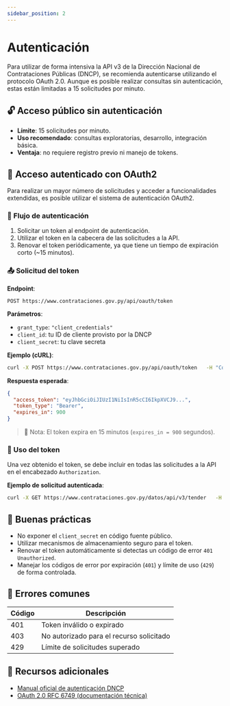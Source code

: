 ```yaml
---
sidebar_position: 2
---
```


# Autenticación

Para utilizar de forma intensiva la API v3 de la Dirección Nacional de Contrataciones Públicas (DNCP), se recomienda autenticarse utilizando el protocolo OAuth 2.0. Aunque es posible realizar consultas sin autenticación, estas están limitadas a 15 solicitudes por minuto.

## 🔓 Acceso público sin autenticación

- **Límite**: 15 solicitudes por minuto.
- **Uso recomendado**: consultas exploratorias, desarrollo, integración básica.
- **Ventaja**: no requiere registro previo ni manejo de tokens.

## 🔑 Acceso autenticado con OAuth2

Para realizar un mayor número de solicitudes y acceder a funcionalidades extendidas, es posible utilizar el sistema de autenticación OAuth2.

### 🔄 Flujo de autenticación

1. Solicitar un token al endpoint de autenticación.
2. Utilizar el token en la cabecera de las solicitudes a la API.
3. Renovar el token periódicamente, ya que tiene un tiempo de expiración corto (~15 minutos).

### 📤 Solicitud del token

**Endpoint**:

```
POST https://www.contrataciones.gov.py/api/oauth/token
```

**Parámetros**:
- `grant_type`: `"client_credentials"`
- `client_id`: tu ID de cliente provisto por la DNCP
- `client_secret`: tu clave secreta

**Ejemplo (cURL)**:

```bash
curl -X POST https://www.contrataciones.gov.py/api/oauth/token   -H "Content-Type: application/x-www-form-urlencoded"   -d "grant_type=client_credentials&client_id=TU_CLIENT_ID&client_secret=TU_CLIENT_SECRET"
```

**Respuesta esperada**:

```json
{
  "access_token": "eyJhbGciOiJIUzI1NiIsInR5cCI6IkpXVCJ9...",
  "token_type": "Bearer",
  "expires_in": 900
}
```

> 🔁 Nota: El token expira en 15 minutos (`expires_in = 900` segundos).

### 🧾 Uso del token

Una vez obtenido el token, se debe incluir en todas las solicitudes a la API en el encabezado `Authorization`.

**Ejemplo de solicitud autenticada**:

```bash
curl -X GET https://www.contrataciones.gov.py/datos/api/v3/tender   -H "Authorization: Bearer TU_ACCESS_TOKEN"
```

## 🧠 Buenas prácticas

- No exponer el `client_secret` en código fuente público.
- Utilizar mecanismos de almacenamiento seguro para el token.
- Renovar el token automáticamente si detectas un código de error `401 Unauthorized`.
- Manejar los códigos de error por expiración (`401`) y límite de uso (`429`) de forma controlada.

## 🛑 Errores comunes

| Código | Descripción |
|--------|-------------|
| 401    | Token inválido o expirado |
| 403    | No autorizado para el recurso solicitado |
| 429    | Límite de solicitudes superado |

## 📎 Recursos adicionales

- [Manual oficial de autenticación DNCP](https://www.contrataciones.gov.py/datos/api/v3/doc/)
- [OAuth 2.0 RFC 6749 (documentación técnica)](https://tools.ietf.org/html/rfc6749)